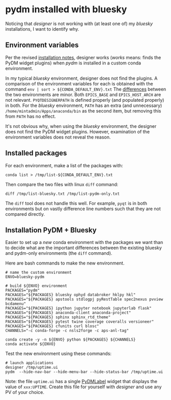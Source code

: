 # pydm installed with bluesky

Noticing that *designer* is not working with (at least one of) my
*bluesky* installations, I want to identify why.

## Environment variables

Per the revised [installation notes](install-pydm.md), designer
works (*works* means: finds the PyDM widget plugins)
when *pydm* is installed in a custom conda environment.

In my typical *bluesky* environment, designer does not find the plugins.
A comparison of the environment variables for each is obtained
with the command `env | sort > ${CONDA_DEFAULT_ENV}.txt`
The [differences](diffs.txt) between the two environments are minor.
Both `EPICS_BASE` and `EPICS_HOST_ARCH` are not relevant.
`PYQTDESIGNERPATH` is defined properly (and populated properly) in both.
For the *bluesky* environment, `PATH` has an extra (and unnecessary)
`/home/mintadmin/Apps/anaconda/bin` as the second item, but removing this
from `PATH` has no effect.

It's not obvious why, when using the *bluesky* environment, the designer
does not find the PyDM widget plugins.  However, examination of the environment
variables does not reveal the reason.

## Installed packages

For each environment, make a list of the packages with:

    conda list > /tmp/list-${CONDA_DEFAULT_ENV}.txt

Then compare the two files with linux `diff` command:

    diff /tmp/list-bluesky.txt /tmp/list-pydm-only.txt

The `diff` tool does not handle this well.  For example,
`pyqt` is in both environments but on vastly difference line
numbers such that they are not compared directly.


## Installation PyDM + Bluesky

Easier to set up a *new* conda environment
with the packages we want than to decide what are the
important differences between the existing bluesky and
pydm-only environments (the `diff` command).

Here are bash commands to make the new environment.

```
# name the custom environment
ENVO=bluesky-pydm

# build ${ENVO} environment
PACKAGES="pydm"
PACKAGES="${PACKAGES} bluesky ophyd databroker hklpy hkl"
PACKAGES="${PACKAGES} apstools stdlogpj pyRestTable spec2nexus pvview bcdamenu"
PACKAGES="${PACKAGES} ipython jupyter notebook jupyterlab flask"
PACKAGES="${PACKAGES} anaconda-client anaconda-project"
PACKAGES="${PACKAGES} sphinx sphinx_rtd_theme"
PACKAGES="${PACKAGES} pytest twine coverage coveralls versioneer"
PACKAGES="${PACKAGES} cfunits curl blosc"
CHANNELS="-c conda-forge -c nsls2forge -c aps-anl-tag"

conda create -y -n ${ENVO} python ${PACKAGES} ${CHANNELS}
conda activate ${ENVO}
```

Test the new environment using these commands:

```
# launch applications
designer /tmp/uptime.ui
pydm  --hide-nav-bar --hide-menu-bar --hide-status-bar /tmp/uptime.ui
```

Note: the file `uptime.ui` has a single
[PyDMLabel](https://slaclab.github.io/pydm/widgets/label.html)
widget that displays the value of `xxx:UPTIME`.
Create this file for yourself
with *designer* and use any PV of your choice.
